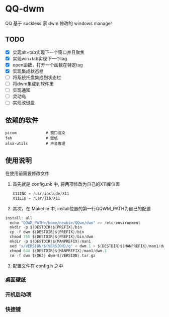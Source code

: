 # QQ-dwm
QQ 基于 suckless 家 dwm 修改的 windows manager

## TODO

- [x] 实现alt+tab实现下一个窗口并且聚焦  
- [x] 实现win+tab实现下一个tag  
- [x] open函数，打开一个函数在特定tag  
- [x] 实现集成状态栏  
- [ ] 将系统托盘集成到状态栏  
- [ ] 将dwm集成到软件里   
- [ ] 实现通知  
- [ ] 灵动岛  
- [ ] 实现改键盘

## 依赖的软件
```
picom             # 窗口渲染
feh               # 壁纸
alsa-utils        # 声音管理
```
 
## 使用说明

在使用前需要修改文件

1. 首先就是 config.mk 中, 将两项修改为自己的X11库位置
   ```c
   X11INC = /usr/include/X11
   X11LIB = /usr/lib/X11
   ```
2. 其次，在 Makefile 中, install位置的第一行QQWM_PATH为自己的配置
  ```c
  install: all
    echo "QQWM_PATH=/home/newbie/QQwm/dwm" >> /etc/environment
    mkdir -p ${DESTDIR}${PREFIX}/bin
    cp -f dwm ${DESTDIR}${PREFIX}/bin
    chmod 755 ${DESTDIR}${PREFIX}/bin/dwm
    mkdir -p ${DESTDIR}${MANPREFIX}/man1
    sed "s/VERSION/${VERSION}/g" < dwm.1 > ${DESTDIR}${MANPREFIX}/man1/dwm.1
    chmod 644 ${DESTDIR}${MANPREFIX}/man1/dwm.1
    rm -f dwm ${OBJ} dwm-${VERSION}.tar.gz
  ```
3. 配置文件在 config.h 之中

### 桌面壁纸

### 开机启动项

### 快捷键

